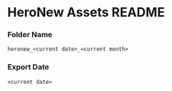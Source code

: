 # HeroNew Assets README

### Folder Name
`heronew_<current date>_<current month>`

### Export Date
`<current date>`


